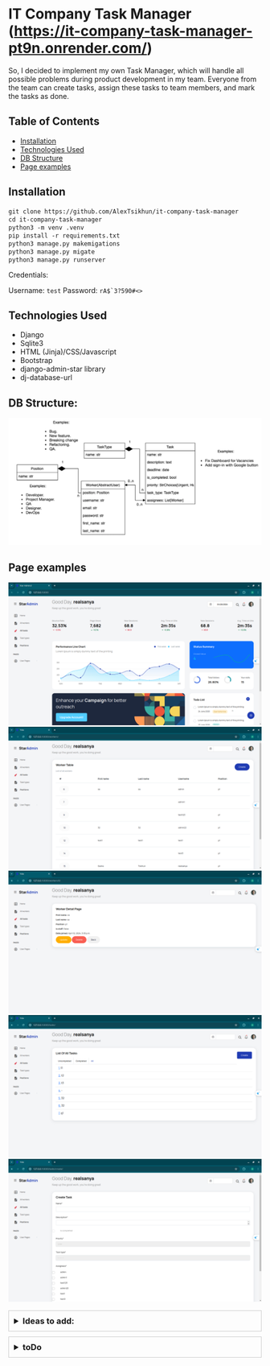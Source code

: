 # IT Company Task Manager (https://it-company-task-manager-pt9n.onrender.com/)

So, I decided to implement my own Task Manager, which will handle all 
    possible problems during product development in my team. 
    Everyone from the team can create tasks, assign these tasks to team members,
    and mark the tasks as done.

## Table of Contents

- [Installation](#installation)
- [Technologies Used](#technologies-used)
- [DB Structure](#db-structure)
- [Page examples](#page-examples)

## Installation

```shell
git clone https://github.com/AlexTsikhun/it-company-task-manager
cd it-company-task-manager
python3 -m venv .venv
pip install -r requirements.txt
python3 manage.py makemigations
python3 manage.py migate
python3 manage.py runserver

```

Credentials:

Username: `test`
Password: ```rA$`3?590#<>```

## Technologies Used

- Django
- Sqlite3
- HTML (Jinja)/CSS/Javascript
- Bootstrap
- django-admin-star library
- dj-database-url

## DB Structure:
![img.png](images/img.png)


## Page examples
![img.png](images/index.png)
![workers.png](images/workers.png)
![detail_worker.png](images/detail_worker.png)
![tasks.png](images/tasks.png)
![create_task.png](images/create_task.png)

<details>
<summary>Ideas to add:</summary>

- For each worker it is shown separately: completed and not completed tasks.
- Add Tags (like landing-page-layout or python-refactoring) for tasks with Many-to-Many relationship.
- Add support for Projects and Teams, different teams can work on different projects, and also inside projects there are a lot of tasks to do (complicated).
- total visitors counter
- add search (for all sections??)
- 
</details>

<details>
<summary>toDo</summary>

- add which worker should do this task/ or has this position
- my task
- future work - add alternative solution (client side with JS) for completed/uncompleted tasks
- when in `all`, btn should be unactive, show selected tab in tasks
- add checkbox for tasks in the main task-list page (and save with js??)
- placeholder to fields in forms
- bigger font size?
- title
- json file with data 
- add tests
- in profile tab, if haven't email or name info - write it
- if in index todo not tasks - show it
- when create - show also position, not only username
- when register add position
- if I will have a lot of Assignees? should be displayed beautifully
- in index page add request

</details>

<style>
details {
    border: 1px solid #ccc;
    padding: 10px;
    margin-bottom: 10px;
}

summary {
    cursor: pointer;
    font-size: 1.17em; /* Equivalent to h3 size (typically 24px assuming 16px base font size) */
    font-weight: bold;
}
</style>
